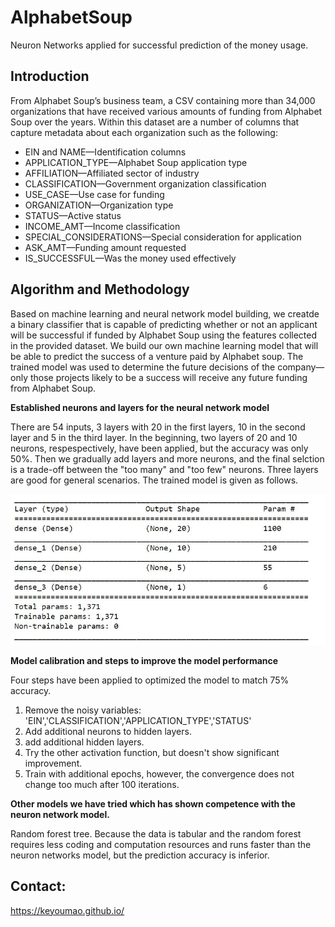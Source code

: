 # AlphabetSoup
Neuron Networks applied for successful prediction of the money usage.

## Introduction

From Alphabet Soup’s business team, a CSV containing more than 34,000 organizations that have received various amounts of funding from Alphabet Soup over the years. Within this dataset are a number of columns that capture metadata about each organization such as the following:
- EIN and NAME—Identification columns
- APPLICATION_TYPE—Alphabet Soup application type
- AFFILIATION—Affiliated sector of industry
- CLASSIFICATION—Government organization classification
- USE_CASE—Use case for funding
- ORGANIZATION—Organization type
- STATUS—Active status
- INCOME_AMT—Income classification
- SPECIAL_CONSIDERATIONS—Special consideration for application
- ASK_AMT—Funding amount requested
- IS_SUCCESSFUL—Was the money used effectively

## Algorithm and Methodology
Based on machine learning and neural network model building, we creatde a binary classifier that is capable of predicting whether or not an applicant will be successful if funded by Alphabet Soup using the features collected in the provided dataset. We build our own machine learning model that will be able to predict the success of a venture paid by Alphabet soup. The trained model was used to determine the future decisions of the company—only those projects likely to be a success will receive any future funding from Alphabet Soup.

**Established neurons and layers for the neural network model**

There are 54 inputs, 3 layers with 20 in the first layers, 10 in the second layer and 5 in the third layer. 
In the beginning, two layers of 20 and 10 neurons, respespectively, have been applied, but the accuracy was only 50%.
Then we gradually add layers and more neurons, and the final selction is a trade-off between the "too many" and "too few" neurons. Three layers are good for general scenarios. The trained model is given as follows.

![Neuron network model](https://github.com/keyoumao/AlphabetSoup/blob/master/Capture.JPG)

**Model calibration and steps to improve the model performance**

Four steps have been applied to optimized the model to match 75% accuracy.
1. Remove the noisy variables: 'EIN','CLASSIFICATION','APPLICATION_TYPE','STATUS'
2. Add additional neurons to hidden layers.
3. add additional hidden layers.
4. Try the other activation function, but doesn't show significant improvement.
5. Train with additional epochs, however, the convergence does not change too much after 100 iterations. 

**Other models we have tried which has shown competence with the neuron network model.**

Random forest tree. Because the data is tabular and the random forest requires less coding and computation resources and runs faster than the neuron networks model, but the prediction accuracy is inferior. 


## Contact:
https://keyoumao.github.io/
